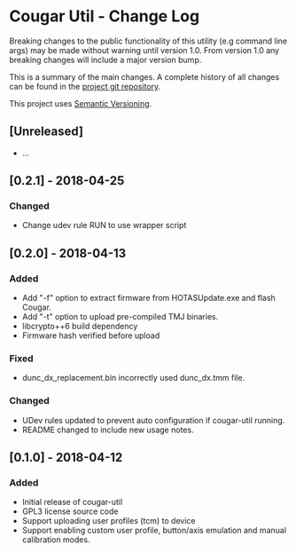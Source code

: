 # Cougar Util - Change Log

Breaking changes to the public functionality of this utility (e.g command line args)
may be made without warning until version 1.0. From version 1.0 any breaking changes
will include a major version bump.

This is a summary of the main changes. A complete history of all changes can be
found in the [project git repository](https://bitbucket.org/BWGaryP/cougar-util).

This project uses [Semantic Versioning](https://semver.org/).

## [Unreleased]
   - ...

## [0.2.1] - 2018-04-25
### Changed
   - Change udev rule RUN to use wrapper script

## [0.2.0] - 2018-04-13
### Added
   - Add "-f" option to extract firmware from HOTASUpdate.exe and flash Cougar.   
   - Add "-t" option to upload pre-compiled TMJ binaries.
   - libcrypto++6 build dependency
   - Firmware hash verified before upload
   
### Fixed
   - dunc_dx_replacement.bin incorrectly used dunc_dx.tmm file.

### Changed
   - UDev rules updated to prevent auto configuration if cougar-util running.
   - README changed to include new usage notes.

## [0.1.0] - 2018-04-12
### Added
   - Initial release of cougar-util
   - GPL3 license source code
   - Support uploading user profiles (tcm) to device
   - Support enabling custom user profile, button/axis emulation and manual
     calibration modes.
